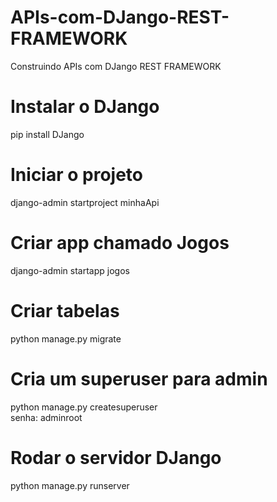 # APIs-com-DJango-REST-FRAMEWORK
Construindo APIs com DJango REST FRAMEWORK

# Instalar o DJango
pip install DJango

# Iniciar o projeto
django-admin startproject minhaApi

# Criar app chamado Jogos
django-admin startapp jogos

# Criar tabelas
python manage.py migrate

# Cria um superuser para admin
python manage.py createsuperuser<br>
senha: adminroot

# Rodar o servidor DJango
python manage.py runserver

